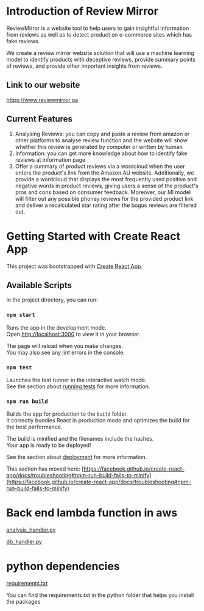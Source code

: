 # Introduction of Review Mirror

ReviewMirror is a website tool to help users to gain insightful information from reviews as well as to detect product on e-commerce sites which has fake reviews.

We create a review mirror website solution that will use a machine learning model to identify products with deceptive reviews, provide summary points of reviews, and provide other important insights from reviews.

## Link to our website

https://www.reviewmirror.ga

## Current Features

1. Analysing Reviews: you can copy and paste a review from amazon or other platforms to analyse review function and the website will show whether this review is generated by computer or written by human
2. Information: you can get more knowledge about how to identify fake reviews at information page
3. Offer a summary of product reviews via a wordcloud when the user enters the product's link from the Amazon.AU website. Additionally, we provide a wordcloud that displays the most frequently used positive and negative words in product reviews, giving users a sense of the product's pros and cons based on consumer feedback. Moreover, our Ml model will filter out any possible phoney reviews for the provided product link and deliver a recalculated star rating after the bogus reviews are filtered out.

# Getting Started with Create React App

This project was bootstrapped with [Create React App](https://github.com/facebook/create-react-app).

## Available Scripts

In the project directory, you can run:

### `npm start`

Runs the app in the development mode.\
Open [http://localhost:3000](http://localhost:3000) to view it in your browser.

The page will reload when you make changes.\
You may also see any lint errors in the console.

### `npm test`

Launches the test runner in the interactive watch mode.\
See the section about [running tests](https://facebook.github.io/create-react-app/docs/running-tests) for more information.

### `npm run build`

Builds the app for production to the `build` folder.\
It correctly bundles React in production mode and optimizes the build for the best performance.

The build is minified and the filenames include the hashes.\
Your app is ready to be deployed!

See the section about [deployment](https://facebook.github.io/create-react-app/docs/deployment) for more information.


This section has moved here: [https://facebook.github.io/create-react-app/docs/troubleshooting#npm-run-build-fails-to-minify](https://facebook.github.io/create-react-app/docs/troubleshooting#npm-run-build-fails-to-minify)

# Back end lambda function in aws

[analysis_handler.py](https://github.com/XuezhengLiu/ReviewMirror/blob/master/Python/analysis_handler.py)

[db_handler.py](https://github.com/XuezhengLiu/ReviewMirror/blob/master/Python/db_handler.py)

# python dependencies

[requirements.txt](https://github.com/XuezhengLiu/ReviewMirror/blob/master/Python/requirements.txt)

You can find the requirements.txt in the python folder that helps you install the packages
